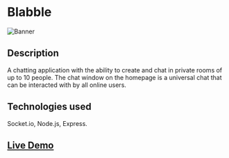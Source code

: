 # Blabble
![Banner](./blabblebg.png)

## Description
A chatting application with the ability to create and chat in private rooms of up to 10 people. The chat window on the homepage is a universal chat that can be interacted with by all online users.

## Technologies used
Socket.io, Node.js, Express.

## [Live Demo](https://blabble.herokuapp.com/)
